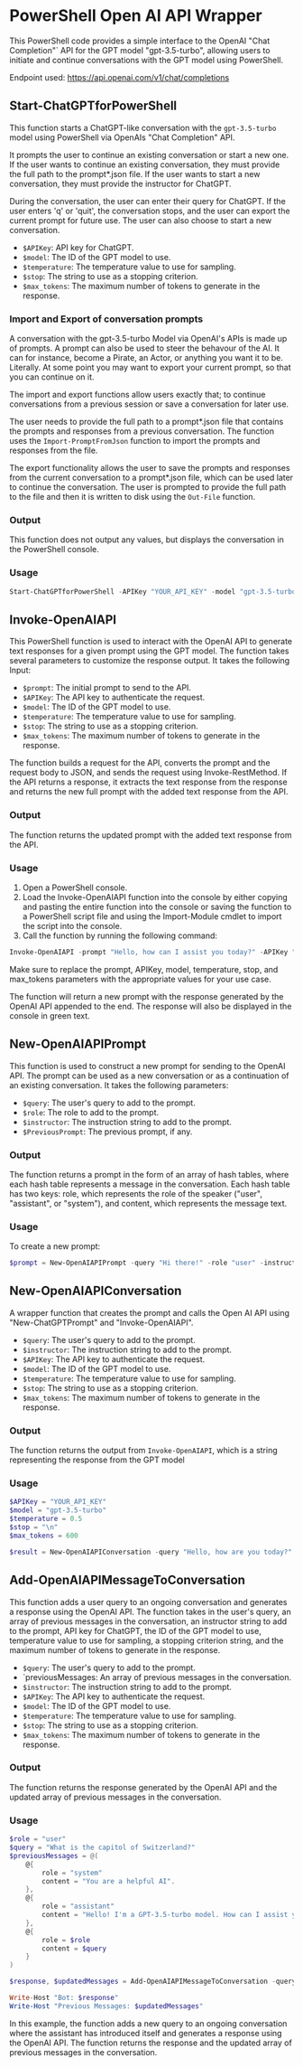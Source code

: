 # PowerShell Open AI API Wrapper
This PowerShell code provides a simple interface to the OpenAI "Chat Completion"` API for the GPT model "gpt-3.5-turbo", allowing users to initiate and continue conversations with the GPT model using PowerShell.

Endpoint used: https://api.openai.com/v1/chat/completions

## Start-ChatGPTforPowerShell 
This function starts a ChatGPT-like conversation with the `gpt-3.5-turbo` model using PowerShell via OpenAIs "Chat Completion" API.

It  prompts the user to continue an existing conversation or start a new one. If the user wants to continue an existing conversation, they must provide the full path to the prompt*.json file. If the user wants to start a new conversation, they must provide the instructor for ChatGPT.

During the conversation, the user can enter their query for ChatGPT. If the user enters 'q' or 'quit', the conversation stops, and the user can export the current prompt for future use. The user can also choose to start a new conversation.

- `$APIKey`: API key for ChatGPT.
- `$model`: The ID of the GPT model to use.
- `$temperature`: The temperature value to use for sampling.
- `$stop`: The string to use as a stopping criterion.
- `$max_tokens`: The maximum number of tokens to generate in the response.

### Import and Export of conversation prompts
A conversation with the gpt-3.5-turbo Model via OpenAI's APIs is made up of prompts. A prompt can also be used to steer the behavour of the AI. It can for instance, become a Pirate, an Actor, or anything you want it to be. Literally. At some point you may want to export your current prompt, so that you can continue on it. 

The import and export functions allow users exactly that; to continue conversations from a previous session or save a conversation for later use.

The user needs to provide the full path to a prompt*.json file that contains the prompts and responses from a previous conversation. The function uses the `Import-PromptFromJson` function to import the prompts and responses from the file.

The export functionality allows the user to save the prompts and responses from the current conversation to a prompt*.json file, which can be used later to continue the conversation. The user is prompted to provide the full path to the file and then it is written to disk using the `Out-File` function.

### Output
This function does not output any values, but displays the conversation in the PowerShell console.

### Usage
```powershell
Start-ChatGPTforPowerShell -APIKey "YOUR_API_KEY" -model "gpt-3.5-turbo" -temperature 0.5 -stop "\n" -max_tokens 600
```


## Invoke-OpenAIAPI
This PowerShell function is used to interact with the OpenAI API to generate text responses for a given prompt using the GPT model. The function takes several parameters to customize the response output. It takes the following Input:

- `$prompt`: The initial prompt to send to the API.
- `$APIKey`: The API key to authenticate the request.
- `$model`: The ID of the GPT model to use.
- `$temperature`: The temperature value to use for sampling.
- `$stop`: The string to use as a stopping criterion.
- `$max_tokens`: The maximum number of tokens to generate in the response.

The function builds a request for the API, converts the prompt and the request body to JSON, and sends the request using Invoke-RestMethod. If the API returns a response, it extracts the text response from the response and returns the new full prompt with the added text response from the API.

### Output
The function returns the updated prompt with the added text response from the API.

### Usage
1. Open a PowerShell console.
2. Load the Invoke-OpenAIAPI function into the console by either copying and pasting the entire function into the console or saving the function to a PowerShell script file and using the Import-Module cmdlet to import the script into the console.
3. Call the function by running the following command:

```powershell
Invoke-OpenAIAPI -prompt "Hello, how can I assist you today?" -APIKey "your-api-key" -model "gpt-3.5-turbo" -temperature 0.7 -stop "\n" -max_tokens 500
```
Make sure to replace the prompt, APIKey, model, temperature, stop, and max_tokens parameters with the appropriate values for your use case.

The function will return a new prompt with the response generated by the OpenAI API appended to the end. The response will also be displayed in the console in green text.


## New-OpenAIAPIPrompt
This function is used to construct a new prompt for sending to the OpenAI API. The prompt can be used as a new conversation or as a continuation of an existing conversation. It takes the following parameters:

- `$query`: The user's query to add to the prompt.
- `$role`: The role to add to the prompt.
- `$instructor`: The instruction string to add to the prompt.
- `$PreviousPrompt`: The previous prompt, if any.

### Output
The function returns a prompt in the form of an array of hash tables, where each hash table represents a message in the conversation. Each hash table has two keys: role, which represents the role of the speaker ("user", "assistant", or "system"), and content, which represents the message text.

### Usage
To create a new prompt:
```powershell
$prompt = New-OpenAIAPIPrompt -query "Hi there!" -role "user" -instructor "You are a helpful AI."
```
## New-OpenAIAPIConversation
A wrapper function that creates the prompt and calls the Open AI API using "New-ChatGPTPrompt" and "Invoke-OpenAIAPI".
- `$query`: The user's query to add to the prompt.
- `$instructor`: The instruction string to add to the prompt.
- `$APIKey`: The API key to authenticate the request.
- `$model`: The ID of the GPT model to use.
- `$temperature`: The temperature value to use for sampling.
- `$stop`: The string to use as a stopping criterion.
- `$max_tokens`: The maximum number of tokens to generate in the response.

### Output
The function returns the output from `Invoke-OpenAIAPI`, which is a string representing the response from the GPT model

### Usage
```powershell
$APIKey = "YOUR_API_KEY"
$model = "gpt-3.5-turbo"
$temperature = 0.5
$stop = "\n"
$max_tokens = 600

$result = New-OpenAIAPIConversation -query "Hello, how are you today?" -instructor "You are a helpful AI." -APIKey $APIKey -model $model -temperature $temperature -stop $stop -max_tokens $max_tokens
```

## Add-OpenAIAPIMessageToConversation
This function adds a user query to an ongoing conversation and generates a response using the OpenAI API. The function takes in the user's query, an array of previous messages in the conversation, an instructor string to add to the prompt, API key for ChatGPT, the ID of the GPT model to use, temperature value to use for sampling, a stopping criterion string, and the maximum number of tokens to generate in the response.

- `$query`: The user's query to add to the prompt.
- `previousMessages: An array of previous messages in the conversation.
- `$instructor`: The instruction string to add to the prompt.
- `$APIKey`: The API key to authenticate the request.
- `$model`: The ID of the GPT model to use.
- `$temperature`: The temperature value to use for sampling.
- `$stop`: The string to use as a stopping criterion.
- `$max_tokens`: The maximum number of tokens to generate in the response.

### Output
The function returns the response generated by the OpenAI API and the updated array of previous messages in the conversation.

### Usage
```powershell
$role = "user"
$query = "What is the capitol of Switzerland?"
$previousMessages = @(
    @{
        role = "system"
        content = "You are a helpful AI".
    },
    @{
        role = "assistant"
        content = "Hello! I'm a GPT-3.5-turbo model. How can I assist you?"
    },
    @{
        role = $role
        content = $query
    }
)

$response, $updatedMessages = Add-OpenAIAPIMessageToConversation -query $query -previousMessages $previousMessages -instructor "Provide laptop recommendations" -APIKey "YOUR_API_KEY" -model "gpt-3.5-turbo" -temperature 0.5 -stop "\n" -max_tokens 600

Write-Host "Bot: $response"
Write-Host "Previous Messages: $updatedMessages"
```

In this example, the function adds a new query to an ongoing conversation where the assistant has introduced itself and generates a response using the OpenAI API. The function returns the response and the updated array of previous messages in the conversation.
